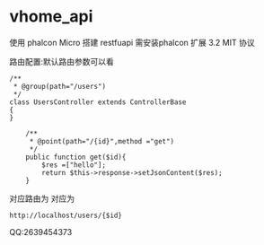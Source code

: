 # vhome_api
使用 phalcon Micro 搭建 restfuapi
需安装phalcon 扩展 3.2
MIT 协议

路由配置:默认路由参数可以看
```$xslt
/**
 * @group(path="/users")
 */
class UsersController extends ControllerBase
{
}
```
```$xslt
    /**
     * @point(path="/{id}",method ="get")
     */
    public function get($id){
        $res =["hello"];
        return $this->response->setJsonContent($res);
    }
```

对应路由为
对应为
```$xslt
http://localhost/users/{$id}
```
QQ:2639454373